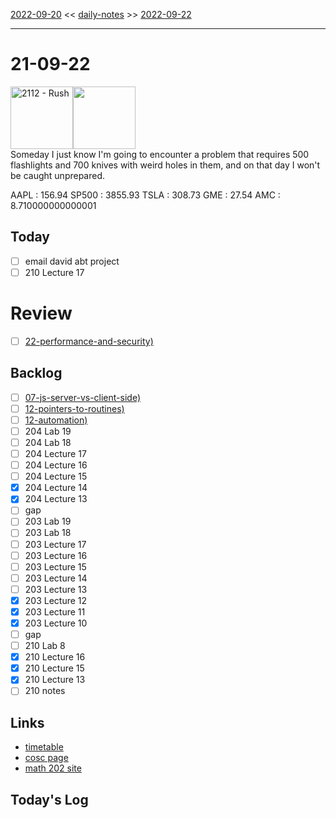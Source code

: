 [2022-09-20](daily_notes/2022-09-20) << [daily-notes](notes/daily-notes.md) >> [2022-09-22](daily_notes/2022-09-22)

---
# 21-09-22
<a href='spotify:album:3eBrvZnagmIDbdgse7cjI6'><img src='https://i.scdn.co/image/ab67616d0000b273ae89fb5c4c8d65809e0c8ed4' alt='2112 - Rush' height=100></a><img src='https://imgs.xkcd.com/comics/everyday_carry.png' height=100>
<br>Someday I just know I'm going to encounter a problem that requires 500 flashlights and 700 knives with weird holes in them, and on that day I won't be caught unprepared.

AAPL : 156.94 
SP500 : 3855.93 
TSLA : 308.73
GME : 27.54
AMC : 8.710000000000001

## Today

- [ ] email david abt project
- [ ] 210 Lecture 17

# Review
- [ ] [22-performance-and-security)](notes/22-performance-and-security.md)

## Backlog
- [ ] [07-js-server-vs-client-side)](notes/07-js-server-vs-client-side.md)
- [ ] [12-pointers-to-routines)](notes/12-pointers-to-routines.md)
- [ ] [12-automation)](notes/12-automation.md)
- [ ] 204 Lab 19
- [ ] 204 Lab 18
- [ ] 204 Lecture 17
- [ ] 204 Lecture 16
- [ ] 204 Lecture 15
- [x] 204 Lecture 14
- [x] 204 Lecture 13
- [ ] gap
- [ ] 203 Lab 19
- [ ] 203 Lab 18
- [ ] 203 Lecture 17
- [ ] 203 Lecture 16
- [ ] 203 Lecture 15
- [ ] 203 Lecture 14
- [ ] 203 Lecture 13
- [x] 203 Lecture 12
- [x] 203 Lecture 11
- [x] 203 Lecture 10
- [ ] gap
- [ ] 210 Lab 8
- [x] 210 Lecture 16
- [x] 210 Lecture 15
- [x] 210 Lecture 13
- [ ] 210 notes

## Links
- [timetable](https://i.imgur.com/9ghbvAG.png)
- [cosc page](https://cosc203.cspages.otago.ac.nz)
- [math 202 site](https://www.maths.otago.ac.nz/?resOLAF)

## Today's Log